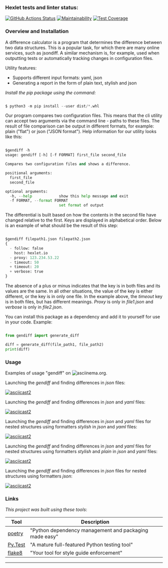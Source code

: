 ### Hexlet tests and linter status:

[![GitHub Actions Status](https://github.com/RustSaf/python-project-50/actions/workflows/hexlet-check.yml/badge.svg)](https://github.com/RustSaf/python-project-50/actions)
[![Maintainability](https://api.codeclimate.com/v1/badges/2970babfb69a24ebb786/maintainability)](https://codeclimate.com/github/RustSaf/python-project-50/maintainability)
[![Test Coverage](https://api.codeclimate.com/v1/badges/2970babfb69a24ebb786/test_coverage)](https://codeclimate.com/github/RustSaf/python-project-50/test_coverage)

### Overview and Installation

A difference calculator is a program that determines the difference between two data structures. This is a popular task, 
for which there are many online services, such as jsondiff. A similar mechanism is, for example, used when outputting 
tests or automatically tracking changes in configuration files.

Utility features:

   * Supports different input formats: yaml, json
   * Generating a report in the form of plain text, stylish and json



_Install the pip package using the command:_

```python

$ python3 -m pip install --user dist/*.whl

```


Our program compares two configuration files. This means that the cli utility can accept two arguments via the command line - 
paths to these files. The result of file comparison can be output in different formats, for example: plain ("flat") or json 
("JSON format"). Help information for our utility looks like this:

```python

$gendiff -h
usage: gendiff [-h] [-f FORMAT] first_file second_file

Compares two configuration files and shows a difference.

positional arguments:
  first_file
  second_file

optional arguments:
  -h, --help            show this help message and exit
  -f FORMAT, --format FORMAT
                        set format of output

```

The differential is built based on how the contents in the second file have changed relative to the first. Keys are displayed in 
alphabetical order. Below is an example of what should be the result of this step:

```python

$gendiff filepath1.json filepath2.json
{
  - follow: false
    host: hexlet.io
  - proxy: 123.234.53.22
  - timeout: 50
  + timeout: 20
  + verbose: true
}

```


The absence of a plus or minus indicates that the key is in both files and its values ​​are the same. In all other situations, 
the value of the key is either different, or the key is in only one file. In the example above, the _timeout_ key is in both files, 
but has different meanings. _Proxy_ is only in _file1.json_ and _verbose_ is only in _file2.json_.


You can install this package as a dependency and add it to yourself for use in your code. 
Example:

```python

from gendiff import generate_diff

diff = generate_diff(file_path1, file_path2)
print(diff)

```


### Usage

Examples of usage "gendiff" on ![asciinema.org](https://asciinema.org).


Launching the _gendiff_ and finding differences in _json_ files:

[![asciicast2](https://asciinema.org/a/qbOmbJ1bQ4UyNXGwZPaC18w1P.png)](https://asciinema.org/a/qbOmbJ1bQ4UyNXGwZPaC18w1P)

Launching the _gendiff_ and finding differences in _json_ and _yaml_ files:

[![asciicast2](https://asciinema.org/a/rVkwHmakVdDJLWv8dI9M5ji3V.png)](https://asciinema.org/a/rVkwHmakVdDJLWv8dI9M5ji3V)

Launching the _gendiff_ and finding differences in _json_ and _yaml_ files for nested structures using formatters _stylish_ in _json_ and _yaml_ files:

[![asciicast2](https://asciinema.org/a/FhshoBiVHCpMbGqQySnihbMKE.png)](https://asciinema.org/a/FhshoBiVHCpMbGqQySnihbMKE)

Launching the _gendiff_ and finding differences in _json_ and _yaml_ files for nested structures using formatters _stylish_ and _plain_ in _json_ and _yaml_ files:

[![asciicast2](https://asciinema.org/a/2KeJxPAlcoNEiE0nPj7IrzlRF.png)](https://asciinema.org/a/2KeJxPAlcoNEiE0nPj7IrzlRF)

Launching the _gendiff_ and finding differences in _json_ files for nested structures using formatters _json_:

[![asciicast2](https://asciinema.org/a/Fg0Nm8eERPwf8KPlHSyeK3dzh.png)](https://asciinema.org/a/Fg0Nm8eERPwf8KPlHSyeK3dzh)


### Links

_This project was built using these tools_:

| Tool                                                                        | Description                                             |
|-----------------------------------------------------------------------------|---------------------------------------------------------|
| [poetry](https://python-poetry.org/)                                        | "Python dependency management and packaging made easy"  |
| [Py.Test](https://pytest.org/)                                              | "A mature full-featured Python testing tool"            |
| [flake8](https://flake8.pycqa.org/)                                         | "Your tool for style guide enforcement"                 |

---
